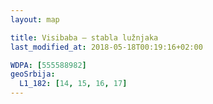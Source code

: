 ```yaml
---
layout: map

title: Visibaba — stabla lužnjaka
last_modified_at: 2018-05-18T00:19:16+02:00

WDPA: [555588982]
geoSrbija:
  L1_182: [14, 15, 16, 17]
---
```


